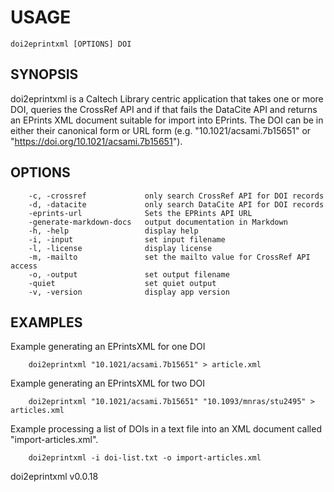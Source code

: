 
# USAGE

	doi2eprintxml [OPTIONS] DOI

## SYNOPSIS


doi2eprintxml is a Caltech Library centric application that
takes one or more DOI, queries the CrossRef API
and if that fails the DataCite API and returns an
EPrints XML document suitable for import into
EPrints. The DOI can be in either their canonical
form or URL form (e.g. "10.1021/acsami.7b15651" or
"https://doi.org/10.1021/acsami.7b15651").



## OPTIONS

```
    -c, -crossref             only search CrossRef API for DOI records
    -d, -datacite             only search DataCite API for DOI records
    -eprints-url              Sets the EPRints API URL
    -generate-markdown-docs   output documentation in Markdown
    -h, -help                 display help
    -i, -input                set input filename
    -l, -license              display license
    -m, -mailto               set the mailto value for CrossRef API access
    -o, -output               set output filename
    -quiet                    set quiet output
    -v, -version              display app version
```


## EXAMPLES


Example generating an EPrintsXML for one DOI

```shell
	doi2eprintxml "10.1021/acsami.7b15651" > article.xml
```

Example generating an EPrintsXML for two DOI

```shell
	doi2eprintxml "10.1021/acsami.7b15651" "10.1093/mnras/stu2495" > articles.xml
```

Example processing a list of DOIs in a text file into
an XML document called "import-articles.xml".

```shell
	doi2eprintxml -i doi-list.txt -o import-articles.xml
```

doi2eprintxml v0.0.18
